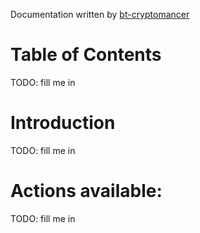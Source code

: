 Documentation written by [bt-cryptomancer](https://github.com/bt-cryptomancer)

# Table of Contents

TODO: fill me in

# Introduction

TODO: fill me in

# Actions available:

TODO: fill me in

